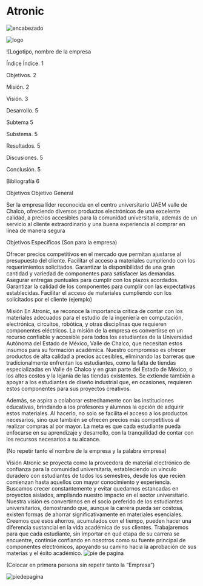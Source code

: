 # Atronic
![encabezado](https://github.com/user-attachments/assets/3bda675c-43a0-4eff-8feb-45081a9c6ff4)

![logo](https://github.com/user-attachments/assets/aba3610e-5dd1-4277-b885-0738fbc572b2)

![Logotipo, nombre de la empresa



Índice
Índice. 1

Objetivos. 2

Misión. 2

Visión. 3

Desarrollo. 5

Subtema 5

Substema. 5

Resultados. 5

Discusiones. 5

Conclusión. 5

Bibliografía 6

Objetivos
Objetivo General

Ser la empresa líder reconocida en el centro universitario UAEM valle de Chalco, ofreciendo diversos productos electrónicos de una excelente calidad, a precios accesibles para la comunidad universitaria, además de un servicio al cliente extraordinario y una buena experiencia al comprar en línea de manera segura

Objetivos Específicos (Son para la empresa)

Ofrecer precios competitivos en el mercado que permitan ajustarse al presupuesto del cliente.
Facilitar el acceso a materiales cumpliendo con los requerimientos solicitados.
Garantizar la disponibilidad de una gran cantidad y variedad de componentes para satisfacer las demandas.
Asegurar entregas puntuales para cumplir con los plazos acordados.
Garantizar la calidad de los componentes para cumplir con las expectativas establecidas.
Facilitar el acceso de materiales cumpliendo con los solicitados por el cliente (ejemplo)

Misión
En Atronic, se reconoce la importancia crítica de contar con los materiales adecuados para el estudio de la ingeniería en computación, electrónica, circuitos, robótica, y otras disciplinas que requieren componentes eléctricos. La misión de la empresa es convertirse en un recurso confiable y accesible para todos los estudiantes de la Universidad Autónoma del Estado de México, Valle de Chalco, que necesitan estos insumos para su formación académica. Nuestro compromiso es ofrecer productos de alta calidad a precios accesibles, eliminando las barreras que tradicionalmente enfrentan los estudiantes, como la falta de tiendas especializadas en Valle de Chalco y en gran parte del Estado de México, o los altos costos y la lejanía de las tiendas existentes. Se extiende también a apoyar a los estudiantes de diseño industrial que, en ocasiones, requieren estos componentes para sus proyectos creativos.

Además, se aspira a colaborar estrechamente con las instituciones educativas, brindando a los profesores y alumnos la opción de adquirir estos materiales. Al hacerlo, no solo se facilita el acceso a los productos necesarios, sino que también se ofrecen precios más competitivos al realizar compras al por mayor. La meta es que cada estudiante pueda enfocarse en su aprendizaje y desarrollo, con la tranquilidad de contar con los recursos necesarios a su alcance.

(No repetir tanto el nombre de la empresa y la palabra empresa)

Visión
Atronic se proyecta como la proveedora de material electrónico de confianza para la comunidad universitaria, estableciendo un vínculo duradero con estudiantes de todos los semestres, desde los que recién comienzan hasta aquellos con mayor conocimiento y experiencia. Buscamos crecer constantemente y evitar quedarnos estancadas en proyectos aislados, ampliando nuestro impacto en el sector universitario. Nuestra visión es convertirnos en el socio preferido de los estudiantes universitarios, demostrando que, aunque la carrera pueda ser costosa, existen formas de ahorrar significativamente en materiales esenciales. Creemos que esos ahorros, acumulados con el tiempo, pueden hacer una diferencia sustancial en la vida académica de sus clientes. Trabajaremos para que cada estudiante, sin importar en qué etapa de su carrera se encuentre, continúe confiando en nosotros como su fuente principal de componentes electrónicos, apoyando su camino hacia la aprobación de sus materias y el éxito académico.
![pie de pagina](https://github.com/user-attachments/assets/64d8bafc-28a2-4449-85cb-31079a700433)

(Colocar en primera persona sin repetir tanto la “Empresa”)


![piedepagina](https://github.com/user-attachments/assets/96ae22c3-17df-40df-b216-31df58175429)